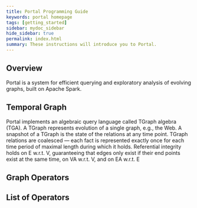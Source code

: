 ```yaml
---
title: Portal Programming Guide
keywords: portal homepage
tags: [getting_started]
sidebar: mydoc_sidebar
hide_sidebar: true
permalink: index.html
summary: These instructions will introduce you to Portal.
---
```



## Overview
Portal is a system for efficient querying and exploratory analysis of evolving graphs, built on Apache Spark. 

## Temporal Graph
Portal implements an algebraic query language called TGraph algebra (TGA). A TGraph represents evolution of a single graph, e.g., the Web. A snapshot of a TGraph is the state of the relations at any time point. TGraph relations are coalesced — each fact is represented exactly once for each time period of maximal length during which it holds. Referential integrity holds on E w.r.t. V, guaranteeing that edges only exist if their end points exist at the same time, on VA w.r.t. V, and on EA w.r.t. E

## Graph Operators

## List of Operators



